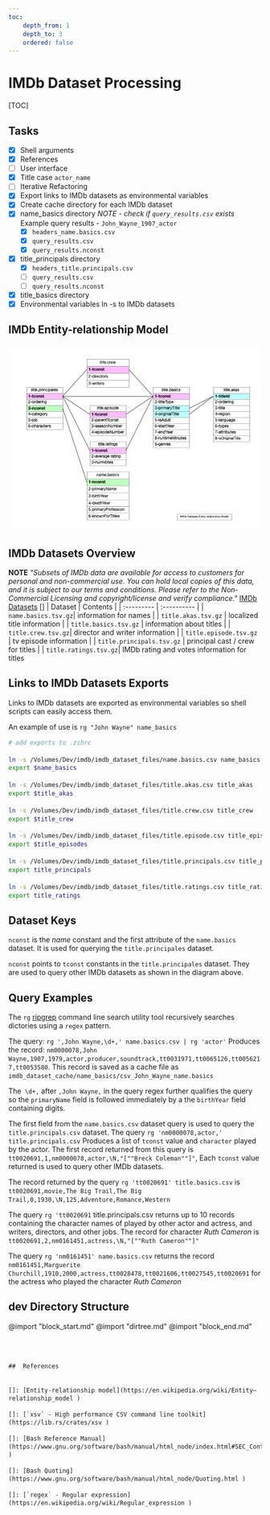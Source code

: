 ```yaml
---
toc:
    depth_from: 1
    depth_to: 3
    ordered: false
---  
```

  
#  IMDb Dataset Processing
  
[TOC]

##  Tasks
  
  
- [x]   Shell arguments
- [x]   References
- [ ]   User interface
- [x]   Title case `actor_name`
- [ ]   Iterative Refactoring
- [x]   Export links to IMDb datasets as environmental variables
- [x]   Create cache directory for each IMDb dataset
  - [x] name_basics directory
*NOTE - check if  `query_results.csv` exists*  
Example query results - `John_Wayne_1907_actor`
    - [x]   `headers_name.basics.csv`
    - [x]   `query_results.csv`
    - [x]   `query_results.nconst`

  - [x] title_principals directory
    - [x]   `headers_title.principals.csv`
    - [ ]   `query_results.csv`
    - [ ]   `query_results.nconst`

  - [x] title_basics directory
  - [x] Environmental variables ln -s to IMDb datasets
  
##  IMDb Entity-relationship Model 
  
  
![IMDb ERD](./imdb_scripts/assets/imdb_erd.png )
  
##  IMDb Datasets Overview
  
  
**NOTE** *"Subsets of IMDb data are available for access to customers for personal and non-commercial use. You can hold local copies of this data, and it is subject to our terms and conditions. Please refer to the Non-Commercial Licensing and copyright/license and verify compliance."* [IMDb Datasets](https://www.imdb.com/interfaces/ ) []
  | Dataset | Contents |
  | :--------- | :---------- |
|  `name.basics.tsv.gz`|    information for names |
|  `title.akas.tsv.gz` |   localized title information |
|  `title.basics.tsv.gz` |   information about titles |
|  `title.crew.tsv.gz`|    director and writer information  |
|  `title.episode.tsv.gz ` |    tv episode information |
|  `title.principals.tsv.gz` |    principal cast / crew for titles |
|  `title.ratings.tsv.gz`|    IMDb rating and votes information for titles
  
## Links to IMDb Datasets Exports

Links to IMDb datasets are exported as environmental variables so shell scripts can easily access them. 

An example of use is `rg "John Wayne" name_basics`

```bash
# add exports to .zshrc

ln -s /Volumes/Dev/imdb/imdb_dataset_files/name.basics.csv name_basics
export $name_basics

ln -s /Volumes/Dev/imdb/imdb_dataset_files/title.akas.csv title_akas
export $title_akas

ln -s /Volumes/Dev/imdb/imdb_dataset_files/title.crew.csv title_crew
export $title_crew

ln -s /Volumes/Dev/imdb/imdb_dataset_files/title.episode.csv title_episode
export $title_episodes

ln -s /Volumes/Dev/imdb/imdb_dataset_files/title.principals.csv title_principals
export title_principals

ln -s /Volumes/Dev/imdb/imdb_dataset_files/title.ratings.csv title_ratings
export title_ratings
```

##  Dataset Keys

  
`nconst` is the *name* constant and the first attribute of the `name.basics` dataset. It is used  for querying the `title.principales` dataset.

`nconst` points to `tconst` constants in the `title.principales` dataset.  They are used to query other IMDb datasets as shown in the diagram above.
  
  
##  Query Examples
  
  
The `rg` [ripgrep](https://crates.io/crates/ripgrep ) command line search utility tool   recursively searches dictories using a  `regex` pattern.
  
The query: `rg ',John Wayne,\d+,' name.basics.csv | rg 'actor'` 
Produces the record: `nm0000078,John Wayne,1907,1979,actor,producer,soundtrack,tt0031971,tt0065126,tt0056217,tt0053580`. This record is saved as a cache file as `imdb_dataset_cache/name_basics/csv_John_Wayne_name.basics`
  
The` \d+,` after `,John Wayne,` in the query regex further qualifies the query so the `primaryName` field is followed immediately by a the `birthYear` field containing digits.
  
The first field from the `name.basics.csv` dataset query is used to query the `title.principals.csv` dataset. 
The query `rg 'nm0000078,actor,' title.principals.csv` 
Produces a list of `tconst` value and `character` played by the actor. 
The first record returned from this query is `tt0020691,1,nm0000078,actor,\N,"[""Breck Coleman""]"`,  Each `tconst` value returned  is used to query other IMDb datasets.
  
The record returned by the query 
`rg 'tt0020691' title.basics.csv` is
`tt0020691,movie,The Big Trail,The Big Trail,0,1930,\N,125,Adventure,Romance,Western`
  
The query `rg 'tt0020691` title.principals.csv returns up to 10 records containing the character names of played by other actor and actress, and writers, directors, and other jobs. The record for character *Ruth Cameron* is `tt0020691,2,nm0161451,actress,\N,"[""Ruth Cameron""]"`
  
The query `rg 'nm0161451' name.basics.csv` returns the record `nm0161451,Marguerite Churchill,1910,2000,actress,tt0028478,tt0021606,tt0027545,tt0020691` for the actress who played the character *Ruth Cameron*
  
  
##  dev Directory Structure

@import "block_start.md"
@import "dirtree.md"
@import "block_end.md"

```

  
  
##  References
  
  
[]: [Entity-relationship model](https://en.wikipedia.org/wiki/Entity–relationship_model )
  
[]: [`xsv` - High performance CSV command line toolkit](https://lib.rs/crates/xsv )
  
[]: [Bash Reference Manual](https://www.gnu.org/software/bash/manual/html_node/index.html#SEC_Contents )
  
[]: [Bash Quoting](https://www.gnu.org/software/bash/manual/html_node/Quoting.html )
  
[]: [`regex` - Regular expression](https://en.wikipedia.org/wiki/Regular_expression )
  
  